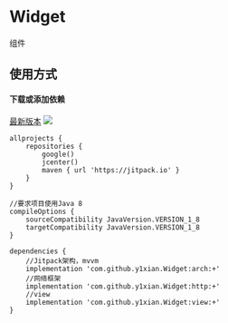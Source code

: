 # Widget
组件
## 使用方式

#### 下载或添加依赖
[最新版本](https://github.com/y1xian/Widget/releases) [![](https://jitpack.io/v/y1xian/Widget.svg)](https://jitpack.io/#y1xian/Widget)

```
allprojects {
    repositories {
        google()
        jcenter()
        maven { url 'https://jitpack.io' }
    }
}

//要求项目使用Java 8
compileOptions {
    sourceCompatibility JavaVersion.VERSION_1_8
    targetCompatibility JavaVersion.VERSION_1_8
}

dependencies {
    //Jitpack架构，mvvm
    implementation 'com.github.y1xian.Widget:arch:+'
    //网络框架
    implementation 'com.github.y1xian.Widget:http:+'
    //view
    implementation 'com.github.y1xian.Widget:view:+'
}
```
